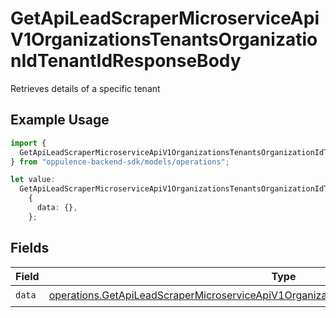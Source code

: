 # GetApiLeadScraperMicroserviceApiV1OrganizationsTenantsOrganizationIdTenantIdResponseBody

Retrieves details of a specific tenant

## Example Usage

```typescript
import {
  GetApiLeadScraperMicroserviceApiV1OrganizationsTenantsOrganizationIdTenantIdResponseBody,
} from "oppulence-backend-sdk/models/operations";

let value:
  GetApiLeadScraperMicroserviceApiV1OrganizationsTenantsOrganizationIdTenantIdResponseBody =
    {
      data: {},
    };
```

## Fields

| Field                                                                                                                                                                                                      | Type                                                                                                                                                                                                       | Required                                                                                                                                                                                                   | Description                                                                                                                                                                                                |
| ---------------------------------------------------------------------------------------------------------------------------------------------------------------------------------------------------------- | ---------------------------------------------------------------------------------------------------------------------------------------------------------------------------------------------------------- | ---------------------------------------------------------------------------------------------------------------------------------------------------------------------------------------------------------- | ---------------------------------------------------------------------------------------------------------------------------------------------------------------------------------------------------------- |
| `data`                                                                                                                                                                                                     | [operations.GetApiLeadScraperMicroserviceApiV1OrganizationsTenantsOrganizationIdTenantIdData](../../models/operations/getapileadscrapermicroserviceapiv1organizationstenantsorganizationidtenantiddata.md) | :heavy_check_mark:                                                                                                                                                                                         | N/A                                                                                                                                                                                                        |
